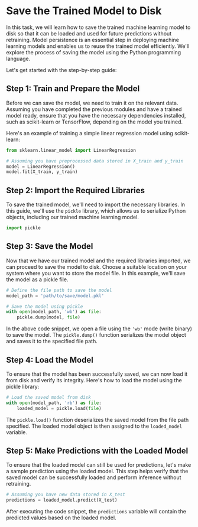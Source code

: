 # Save the Trained Model to Disk

In this task, we will learn how to save the trained machine learning model to disk so that it can be loaded and used for future predictions without retraining. Model persistence is an essential step in deploying machine learning models and enables us to reuse the trained model efficiently. We'll explore the process of saving the model using the Python programming language.

Let's get started with the step-by-step guide:

## Step 1: Train and Prepare the Model

Before we can save the model, we need to train it on the relevant data. Assuming you have completed the previous modules and have a trained model ready, ensure that you have the necessary dependencies installed, such as scikit-learn or TensorFlow, depending on the model you trained.

Here's an example of training a simple linear regression model using scikit-learn:

```python
from sklearn.linear_model import LinearRegression

# Assuming you have preprocessed data stored in X_train and y_train
model = LinearRegression()
model.fit(X_train, y_train)
```

## Step 2: Import the Required Libraries

To save the trained model, we'll need to import the necessary libraries. In this guide, we'll use the `pickle` library, which allows us to serialize Python objects, including our trained machine learning model.

```python
import pickle
```

## Step 3: Save the Model

Now that we have our trained model and the required libraries imported, we can proceed to save the model to disk. Choose a suitable location on your system where you want to store the model file. In this example, we'll save the model as a pickle file.

```python
# Define the file path to save the model
model_path = 'path/to/save/model.pkl'

# Save the model using pickle
with open(model_path, 'wb') as file:
    pickle.dump(model, file)
```

In the above code snippet, we open a file using the `'wb'` mode (write binary) to save the model. The `pickle.dump()` function serializes the model object and saves it to the specified file path.

## Step 4: Load the Model

To ensure that the model has been successfully saved, we can now load it from disk and verify its integrity. Here's how to load the model using the pickle library:

```python
# Load the saved model from disk
with open(model_path, 'rb') as file:
    loaded_model = pickle.load(file)
```

The `pickle.load()` function deserializes the saved model from the file path specified. The loaded model object is then assigned to the `loaded_model` variable.

## Step 5: Make Predictions with the Loaded Model

To ensure that the loaded model can still be used for predictions, let's make a sample prediction using the loaded model. This step helps verify that the saved model can be successfully loaded and perform inference without retraining.

```python
# Assuming you have new data stored in X_test
predictions = loaded_model.predict(X_test)
```

After executing the code snippet, the `predictions` variable will contain the predicted values based on the loaded model.

